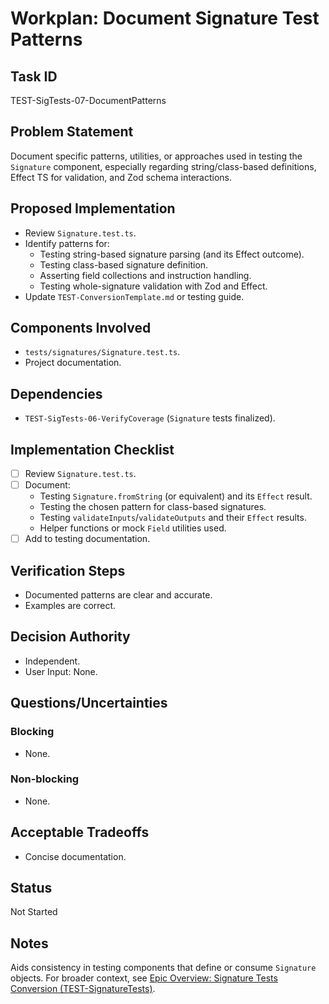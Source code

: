 # Workplan: Document Signature Test Patterns

## Task ID
TEST-SigTests-07-DocumentPatterns

## Problem Statement
Document specific patterns, utilities, or approaches used in testing the `Signature` component, especially regarding string/class-based definitions, Effect TS for validation, and Zod schema interactions.

## Proposed Implementation
- Review `Signature.test.ts`.
- Identify patterns for:
    - Testing string-based signature parsing (and its Effect outcome).
    - Testing class-based signature definition.
    - Asserting field collections and instruction handling.
    - Testing whole-signature validation with Zod and Effect.
- Update `TEST-ConversionTemplate.md` or testing guide.

## Components Involved
- `tests/signatures/Signature.test.ts`.
- Project documentation.

## Dependencies
- `TEST-SigTests-06-VerifyCoverage` (`Signature` tests finalized).

## Implementation Checklist
- [ ] Review `Signature.test.ts`.
- [ ] Document:
    - Testing `Signature.fromString` (or equivalent) and its `Effect` result.
    - Testing the chosen pattern for class-based signatures.
    - Testing `validateInputs`/`validateOutputs` and their `Effect` results.
    - Helper functions or mock `Field` utilities used.
- [ ] Add to testing documentation.

## Verification Steps
- Documented patterns are clear and accurate.
- Examples are correct.

## Decision Authority
- Independent.
- User Input: None.

## Questions/Uncertainties
### Blocking
- None.
### Non-blocking
- None.

## Acceptable Tradeoffs
- Concise documentation.

## Status
Not Started

## Notes
Aids consistency in testing components that define or consume `Signature` objects.
For broader context, see [Epic Overview: Signature Tests Conversion (TEST-SignatureTests)](../../docs/planning/workplans/TEST-SignatureTests.md).